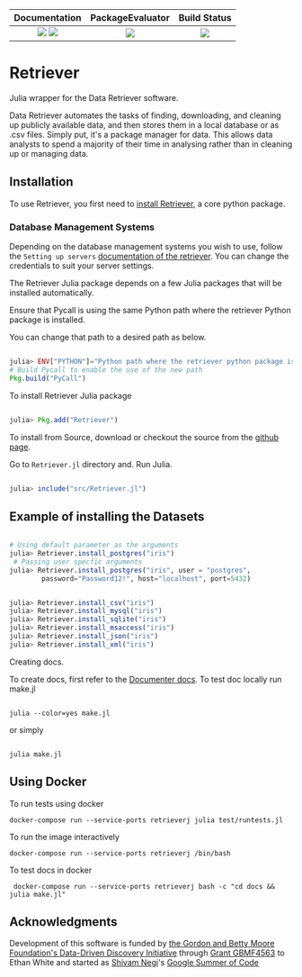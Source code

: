 
| **Documentation**                                                               | **PackageEvaluator**                                                                            | **Build Status**                                                                                |
|:-------------------------------------------------------------------------------:|:-----------------------------------------------------------------------------------------------:|:-----------------------------------------------------------------------------------------------:|
| [![][docs-stable-img]][docs-stable-url] [![][docs-latest-img]][docs-latest-url] |[![][license-img]][license-url]   | [![][travis-img]][travis-url] |

[docs-stable-img]: https://img.shields.io/badge/docs-stable-green.svg
[docs-stable-url]: https://weecology.github.io/Retriever.jl/stable/
[docs-latest-img]: https://img.shields.io/badge/docs-latest-blue.svg
[docs-latest-url]: https://weecology.github.io/Retriever.jl/dev/
[travis-img]: https://travis-ci.org/weecology/Retriever.jl.svg?branch=master
[travis-url]: https://travis-ci.org/weecology/Retriever.jl
[license-img]: http://img.shields.io/badge/license-MIT-blue.svg
[license-url]: https://raw.githubusercontent.com/weecology/Retriever.jl/master/LICENSE

# Retriever

Julia wrapper for the Data Retriever software.

Data Retriever automates the tasks of finding, downloading,
and cleaning up publicly available data, and then stores them in a local database or as .csv files.
Simply put, it's a package manager for data.
This allows data analysts to spend a majority of their time in analysing rather than in cleaning up or managing data.

## Installation

To use Retriever, you first need to [install Retriever](http://www.data-retriever.org), a core python package.

### Database Management Systems

Depending on the database management systems you wish to use, follow the `Setting up servers` [documentation of the retriever](https://retriever.readthedocs.io/en/latest/developer.html#setting-up-servers). You can change the credentials to suit your server settings.

The Retriever Julia package depends on a few Julia packages that will be installed automatically.

Ensure that Pycall is using the same Python path where the retriever Python package is installed.

You can change that path to a desired path as below.

```julia

julia> ENV["PYTHON"]="Python path where the retriever python package is installed"
# Build Pycall to enable the use of the new path
Pkg.build("PyCall")

```

To install Retriever Julia package

```julia

julia> Pkg.add("Retriever")

```

To install from Source, download or checkout the source from the [github page](https://github.com/weecology/Retriever.jl.git).

Go to `Retriever.jl` directory and. Run Julia.

```Julia

julia> include("src/Retriever.jl")

```

## Example of installing the Datasets

```julia

# Using default parameter as the arguments
julia> Retriever.install_postgres("iris")
 # Passing user specfic arguments
julia> Retriever.install_postgres("iris", user = "postgres",
		password="Password12!", host="localhost", port=5432)

```

```julia

julia> Retriever.install_csv("iris")
julia> Retriever.install_mysql("iris")
julia> Retriever.install_sqlite("iris")
julia> Retriever.install_msaccess("iris")
julia> Retriever.install_json("iris")
julia> Retriever.install_xml("iris")

```

Creating docs.

To create docs, first refer to the
[Documenter docs](https://juliadocs.github.io/Documenter.jl/stable/man/guide).
To test doc locally run make.jl

```Shell

julia --color=yes make.jl

```

or simply

```Shell

julia make.jl

```

## Using Docker

To run tests using docker

`docker-compose run --service-ports retrieverj julia test/runtests.jl`

To run the image interactively

`docker-compose run --service-ports retrieverj /bin/bash`

To test docs in docker

` docker-compose run --service-ports retrieverj bash -c "cd docs &&  julia make.jl"`

Acknowledgments
---------------

Development of this software is funded by [the Gordon and Betty Moore
Foundation's Data-Driven Discovery
Initiative](http://www.moore.org/programs/science/data-driven-discovery) through
[Grant GBMF4563](http://www.moore.org/grants/list/GBMF4563) to Ethan White and
started as [Shivam Negi](https://www.linkedin.com/in/shivam-negi-64a227103/)'s [Google Summer of Code](https://summerofcode.withgoogle.com/)

